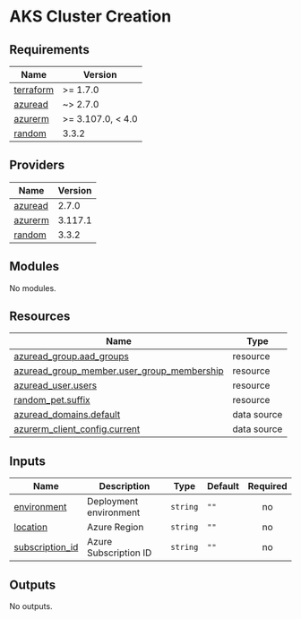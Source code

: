 # AKS Cluster Creation

<!-- BEGINNING OF PRE-COMMIT-TERRAFORM DOCS HOOK -->
## Requirements

| Name | Version |
|------|---------|
| <a name="requirement_terraform"></a> [terraform](#requirement\_terraform) | >= 1.7.0 |
| <a name="requirement_azuread"></a> [azuread](#requirement\_azuread) | ~> 2.7.0 |
| <a name="requirement_azurerm"></a> [azurerm](#requirement\_azurerm) | >= 3.107.0, < 4.0 |
| <a name="requirement_random"></a> [random](#requirement\_random) | 3.3.2 |

## Providers

| Name | Version |
|------|---------|
| <a name="provider_azuread"></a> [azuread](#provider\_azuread) | 2.7.0 |
| <a name="provider_azurerm"></a> [azurerm](#provider\_azurerm) | 3.117.1 |
| <a name="provider_random"></a> [random](#provider\_random) | 3.3.2 |

## Modules

No modules.

## Resources

| Name | Type |
|------|------|
| [azuread_group.aad_groups](https://registry.terraform.io/providers/hashicorp/azuread/latest/docs/resources/group) | resource |
| [azuread_group_member.user_group_membership](https://registry.terraform.io/providers/hashicorp/azuread/latest/docs/resources/group_member) | resource |
| [azuread_user.users](https://registry.terraform.io/providers/hashicorp/azuread/latest/docs/resources/user) | resource |
| [random_pet.suffix](https://registry.terraform.io/providers/hashicorp/random/3.3.2/docs/resources/pet) | resource |
| [azuread_domains.default](https://registry.terraform.io/providers/hashicorp/azuread/latest/docs/data-sources/domains) | data source |
| [azurerm_client_config.current](https://registry.terraform.io/providers/hashicorp/azurerm/latest/docs/data-sources/client_config) | data source |

## Inputs

| Name | Description | Type | Default | Required |
|------|-------------|------|---------|:--------:|
| <a name="input_environment"></a> [environment](#input\_environment) | Deployment environment | `string` | `""` | no |
| <a name="input_location"></a> [location](#input\_location) | Azure Region | `string` | `""` | no |
| <a name="input_subscription_id"></a> [subscription\_id](#input\_subscription\_id) | Azure Subscription ID | `string` | `""` | no |

## Outputs

No outputs.
<!-- END OF PRE-COMMIT-TERRAFORM DOCS HOOK -->
